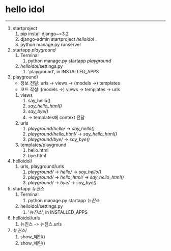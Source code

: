 # hello idol

---
1. startproject
   1. pip install django~=3.2
   2. django-admin startproject _helloidol_ .
   3. python manage.py runserver
2. startapp _playground_
   1. Terminal
      1. python manage.py startapp _playground_
   2. _helloidol_/settings.py
      1. 'playground', in INSTALLED_APPS
3. playground/
   - 정보 전달: urls -> views -> (models ->) templates
   - 코드 작성: (models ->) views -> templates -> urls
   1. views
      1. say_hello()
      2. _say_hello_html()_
      3. _say_bye()_
      4. -> templates에 context 전달
   2. urls
      1. _playground/hello/_ -> _say_hello()_
      2. _playground/hello_html/_ -> _say_hello_html()_
      3. _playground/bye/_ -> _say_bye()_
   3. templates/playground
      1. hello.html
      2. bye.html
4. helloidol/
   1. urls, playground/urls
      1. _playground/_ -> _hello/_ -> _say_hello()_
      1. _playground/_ -> _hello_html/_ -> _say_hello_html()_
      2. _playground/_ -> _bye/_ -> _say_bye()_
5. startapp _뉴진스_
   1. Terminal
      1. python manage.py startapp _뉴진스_
   2. helloidol/settings.py
      1. '_뉴진스_', in INSTALLED_APPS
6. helloidol/urls
   1. 뉴진스 -> 뉴진스.urls
7. _뉴진스_/
   1. show_혜인()
   2. show_해린()